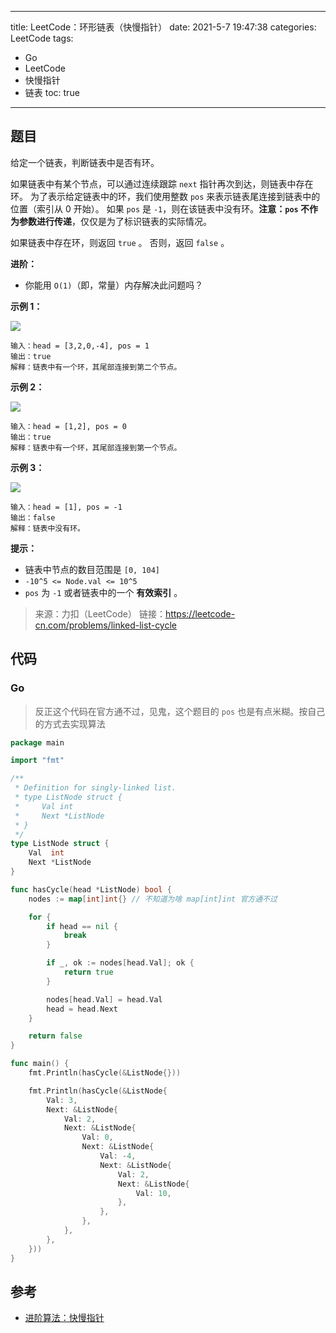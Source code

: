 ----
title: LeetCode：环形链表（快慢指针）
date: 2021-5-7 19:47:38
categories: LeetCode
tags: 
- Go
- LeetCode
- 快慢指针
- 链表
toc: true
----

## 题目

给定一个链表，判断链表中是否有环。

如果链表中有某个节点，可以通过连续跟踪 `next` 指针再次到达，则链表中存在环。 为了表示给定链表中的环，我们使用整数 `pos` 来表示链表尾连接到链表中的位置（索引从 0 开始）。 如果 `pos` 是 `-1`，则在该链表中没有环。**注意：`pos` 不作为参数进行传递**，仅仅是为了标识链表的实际情况。

如果链表中存在环，则返回 `true` 。 否则，返回 `false` 。


**进阶：**

- 你能用 `O(1)`（即，常量）内存解决此问题吗？

<!-- more -->

**示例 1：**

![](https://s.flc.io/2021-05-07-19-50-06.png)

```
输入：head = [3,2,0,-4], pos = 1
输出：true
解释：链表中有一个环，其尾部连接到第二个节点。
```

**示例 2：**

![](https://s.flc.io/2021-05-07-19-50-17.png)

```
输入：head = [1,2], pos = 0
输出：true
解释：链表中有一个环，其尾部连接到第一个节点。
```

**示例 3：**

![](https://s.flc.io/2021-05-07-19-50-29.png)

```
输入：head = [1], pos = -1
输出：false
解释：链表中没有环。
```

**提示：**

- 链表中节点的数目范围是 `[0, 104]`
- `-10^5 <= Node.val <= 10^5`
- `pos` 为 `-1` 或者链表中的一个 **有效索引** 。


> 来源：力扣（LeetCode）
> 链接：https://leetcode-cn.com/problems/linked-list-cycle

## 代码

### Go

> 反正这个代码在官方通不过，见鬼，这个题目的 `pos` 也是有点米糊。按自己的方式去实现算法

```go
package main

import "fmt"

/**
 * Definition for singly-linked list.
 * type ListNode struct {
 *     Val int
 *     Next *ListNode
 * }
 */
type ListNode struct {
	Val  int
	Next *ListNode
}

func hasCycle(head *ListNode) bool {
	nodes := map[int]int{} // 不知道为啥 map[int]int 官方通不过

	for {
		if head == nil {
			break
		}

		if _, ok := nodes[head.Val]; ok {
			return true
		}

		nodes[head.Val] = head.Val
		head = head.Next
	}

	return false
}

func main() {
	fmt.Println(hasCycle(&ListNode{}))

	fmt.Println(hasCycle(&ListNode{
		Val: 3,
		Next: &ListNode{
			Val: 2,
			Next: &ListNode{
				Val: 0,
				Next: &ListNode{
					Val: -4,
					Next: &ListNode{
						Val: 2,
						Next: &ListNode{
							Val: 10,
						},
					},
				},
			},
		},
	}))
}
```

## 参考

- [进阶算法：快慢指针](https://leetcode-cn.com/problems/linked-list-cycle/solution/huan-xing-lian-biao-by-leetcode-solution/)